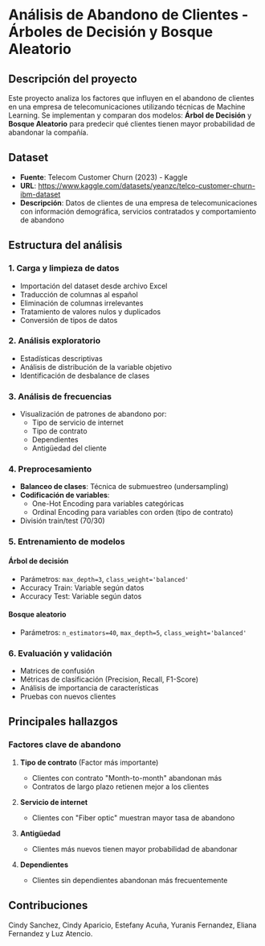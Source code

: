 # Análisis de Abandono de Clientes - Árboles de Decisión y Bosque Aleatorio

## Descripción del proyecto

Este proyecto analiza los factores que influyen en el abandono de clientes en una empresa de telecomunicaciones utilizando técnicas de Machine Learning. Se implementan y comparan dos modelos: **Árbol de Decisión** y **Bosque Aleatorio** para predecir qué clientes tienen mayor probabilidad de abandonar la compañía.

## Dataset

- **Fuente**: Telecom Customer Churn (2023) - Kaggle
- **URL**: https://www.kaggle.com/datasets/yeanzc/telco-customer-churn-ibm-dataset
- **Descripción**: Datos de clientes de una empresa de telecomunicaciones con información demográfica, servicios contratados y comportamiento de abandono

## Estructura del análisis

### 1. Carga y limpieza de datos
- Importación del dataset desde archivo Excel
- Traducción de columnas al español
- Eliminación de columnas irrelevantes
- Tratamiento de valores nulos y duplicados
- Conversión de tipos de datos

### 2. Análisis exploratorio
- Estadísticas descriptivas
- Análisis de distribución de la variable objetivo
- Identificación de desbalance de clases

### 3. Análisis de frecuencias
- Visualización de patrones de abandono por:
  - Tipo de servicio de internet
  - Tipo de contrato
  - Dependientes
  - Antigüedad del cliente

### 4. Preprocesamiento
- **Balanceo de clases**: Técnica de submuestreo (undersampling)
- **Codificación de variables**:
  - One-Hot Encoding para variables categóricas
  - Ordinal Encoding para variables con orden (tipo de contrato)
- División train/test (70/30)

### 5. Entrenamiento de modelos

#### Árbol de decisión
- Parámetros: `max_depth=3`, `class_weight='balanced'`
- Accuracy Train: Variable según datos
- Accuracy Test: Variable según datos

#### Bosque aleatorio
- Parámetros: `n_estimators=40`, `max_depth=5`, `class_weight='balanced'`

### 6. Evaluación y validación
- Matrices de confusión
- Métricas de clasificación (Precision, Recall, F1-Score)
- Análisis de importancia de características
- Pruebas con nuevos clientes

## Principales hallazgos

### Factores clave de abandono

1. **Tipo de contrato** (Factor más importante)
   - Clientes con contrato "Month-to-month" abandonan más
   - Contratos de largo plazo retienen mejor a los clientes

2. **Servicio de internet**
   - Clientes con "Fiber optic" muestran mayor tasa de abandono

3. **Antigüedad**
   - Clientes más nuevos tienen mayor probabilidad de abandonar

4. **Dependientes**
   - Clientes sin dependientes abandonan más frecuentemente

## Contribuciones
Cindy Sanchez,
Cindy Aparicio,
Estefany Acuña,
Yuranis Fernandez,
Eliana Fernandez y
Luz Atencio.
